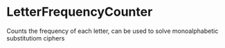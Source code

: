 # LetterFrequencyCounter
Counts the frequency of each letter, can be used to solve monoalphabetic substitutiom ciphers
